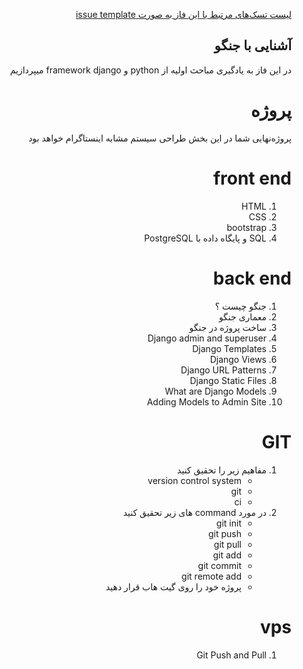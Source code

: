 <div dir="rtl" align='right'>


[لیست تسک‌های مرتبط با این فاز به صورت issue template](./issue-Phase01.md)

## آشنایی با جنگو
 
 در این فاز به یادگیری مباحث اولیه  از python و framework django میپردازیم
 
 
 # پروژه
 پروژه‌نهایی شما در این بخش طراحی سیستم مشابه اینستاگرام خواهد بود

 # front end 
1. HTML
1. CSS
1. bootstrap
1. SQL و پایگاه داده با PostgreSQL

 # back end
1. جنگو چیست ؟‌
1. معماری جنگو
1. ساخت پروژه در جنگو
1. Django admin and superuser
1. Django Templates
1. Django Views
1. Django URL Patterns
1. Django Static Files
1. What are Django Models
1. Adding Models to Admin Site
 
 # GIT
1. مفاهیم زیر را تحقیق کنید
    - version control system
    - git
    - ci
1. در مورد command های زیر تحقیق کنید
    - git init
    - git push
    - git pull
    - git add
    - git commit
    - git remote add
    - پروژه خود را روی گیت هاب قرار دهید
 
 # vps 
1. Git Push and Pull
 
 

 
 
 
